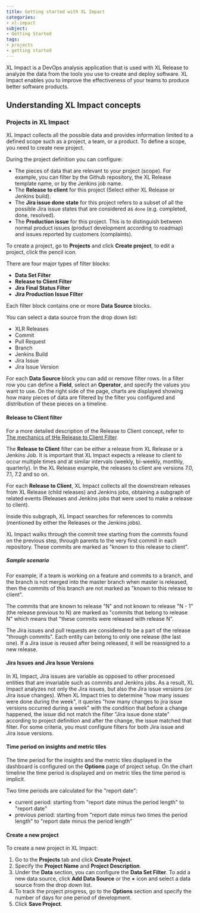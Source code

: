 ```yaml
---
title: Getting started with XL Impact
categories:
- xl-impact
subject:
- Getting Started
tags:
- projects
- getting started
---
```


XL Impact is a DevOps analysis application that is used with XL Release to analyze the data from the tools you use to create and deploy software. XL Impact enables you to improve the effectiveness of your teams to produce better software products.

## Understanding XL Impact concepts

### Projects in XL Impact

XL Impact collects all the possible data and provides information limited to a defined scope such as a project, a team, or a product. To define a scope, you need to create new project.

During the project definition you can configure:

*  The pieces of data that are relevant to your project (scope). For example, you can filter by the Github repository, the XL Release template name, or by the Jenkins job name.
* The **Release to client** for this project (Select either XL Release or Jenkins build).
* The **Jira issue done state** for this project refers to a subset of all the possible Jira issue states that are considered as `done` (e.g. completed, done, resolved).
* The **Production issue** for this project. This is to distinguish between normal product issues (product development according to roadmap) and issues reported by customers (complaints).

To create a project, go to **Projects** and click **Create project**, to edit a project, click the pencil icon.

There are four major types of filter blocks:

* **Data Set Filter**
* **Release to Client Filter**
* **Jira Final Status Filter**
* **Jira Production Issue Filter**

Each filter block contains one or more **Data Source** blocks.

You can select a data source from the drop down list:

* XLR Releases
* Commit
* Pull Request
* Branch
* Jenkins Build
* Jira Issue
* Jira Issue Version

For each **Data Source** block you can add or remove filter rows. In a filter row you can define a **Field**, select an **Operator**, and specify the values you want to use. On the right side of the page, charts are displayed showing how many pieces of data are filtered by the filter you configured and distribution of these pieces on a timeline.

#### Release to Client filter

For a more detailed description of the Release to Client concept, refer to [The mechanics of tHe Release to Client Filter](/xl-impact/concept/release-to-client-filter.markdown).

The **Release to Client** filter can be either a release from XL Release or a Jenkins Job. It is important that XL Impact expects a release to client to occur multiple times and at similar intervals (weekly, bi-weekly, monthly, quarterly). In the XL Release example, the releases to client are versions 7.0, 7.1, 7.2 and so on.

For each **Release to Client**, XL Impact collects all the downstream releases from XL Release (child releases) and Jenkins jobs, obtaining a subgraph of related events (Releases and Jenkins jobs that were used to make a
release to client).

Inside this subgraph, XL Impact searches for references to commits (mentioned by either the Releases or the Jenkins jobs).

XL Impact walks through the commit tree starting from the commits found on the previous step, through parents to the very first commit in each repository. These commits are marked as "known to this release to client".

##### Sample scenario

For example, if a team is working on a feature and commits to a branch, and the branch is not merged into the master branch when master is released, then the commits of this branch are not marked as "known to this release to client".

The commits that are known to release "N" and not known to release "N - 1" (the release previous to N) are marked as "commits that belong to release N" which means that "these commits were released with release N".

The Jira issues and pull requests are considered to be a part of the release "through commits". Each entity can belong to only one release (the last one). If a Jira issue is reused after being released, it will be reassigned to a new release.

#### Jira Issues and Jira Issue Versions

In XL Impact, Jira issues are variable as opposed to other processed entities that are invariable such as commits and Jenkins jobs. As a result, XL Impact analyzes not only the Jira issues, but also the Jira issue versions (or Jira issue changes).
When XL Impact tries to determine "how many issues were done during the week", it queries "how many changes to jira issue versions occurred during a week" with the condition that before a change happened, the issue did not match the filter "Jira issue done state" according to project definition and after the change, the issue matched that filter.
For some criteria, you must configure filters for both Jira issue and Jira issue versions.

#### Time period on insights and metric tiles

The time period for the insights and the metric tiles displayed in the dashboard is configured on the **Options** page of project setup.
On the chart timeline the time period is displayed and on metric tiles the time period is implicit.

Two time periods are calculated for the "report date":

* current period: starting from "report date minus the period length" to "report date"
* previous period: starting from "report date minus two times the period length" to "report date minus the period length"

#### Create a new project

To create a new project in XL Impact:

1. Go to the **Projects** tab and click **Create Project**.
1. Specify the **Project Name** and **Project Description**.
1. Under the **Data** section, you can configure the **Data Set Filter**. To add a new data source, click **Add Data Source** or the **+** icon and select a data source from the drop down list.
1. To track the project progress, go to the **Options** section and specify the number of days for one period of development.
1. Click **Save Project**.
